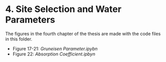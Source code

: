 # 4. Site Selection and Water Parameters

The figures in the fourth chapter of the thesis are made with the code files in this folder. 

* Figure 17-21: *Gruneisen Parameter.ipybn*
* Figure 22: *Absorption Coefficient.ipbyn*
